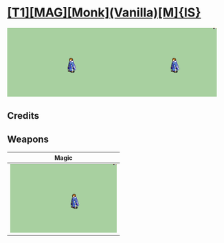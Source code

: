 # [\[T1\]\[MAG\]\[Monk\]\(Vanilla\)\[M\]{IS}](./%5BT1%5D%5BMAG%5D%5BMonk%5D(Vanilla)%5BM%5D%7BIS%7D)

<img src="./6.%20Magic/Magic_000.png" alt="[T1][MAG][Monk](Vanilla)[M]{IS} standing" />

## Credits



## Weapons


|Magic |
|  :---: |
| <img alt="Magic animation" src="./6.%20Magic/Magic.gif" /> |
